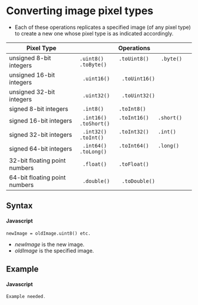 # Converting image pixel types
- Each of these operations replicates a specified image (of any pixel type) to create a new one whose pixel type is as indicated accordingly.

| Pixel Type | Operations |
| --- | --- | 
| unsigned 8-bit integers | ```.uint8()     .toUint8()    .byte()   .toByte()``` |
| unsigned 16-bit integers | ``` .uint16()    .toUint16()``` |
| unsigned 32-bit integers | ``` .uint32()    .toUint32()``` |
| signed 8-bit integers | ``` .int8()     .toInt8()``` |
| signed 16-bit integers | ``` .int16()    .toInt16()   .short()    .toShort()``` |
| signed 32-bit integers | ``` .int32()    .toInt32()   .int()    .toInt()``` |
| signed 64-bit integers | ``` .int64()    .toInt64()   .long()   .toLong()``` |
| 32-bit floating point numbers | ``` .float()    .toFloat()``` |
| 64-bit floating point numbers| ``` .double()    .toDouble()``` |


## Syntax

#### Javascript
```
newImage = oldImage.uint8() etc.
```

- *newImage* is the new image.
- *oldImage* is the specified image.


## Example

#### Javascript
```javascript
Example needed.
```
